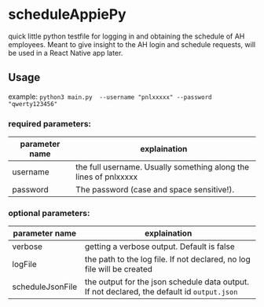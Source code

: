 # scheduleAppiePy
quick little python testfile for logging in and obtaining the schedule of AH employees. Meant to give insight to the AH login and schedule requests, will be used in a React Native app later.

## Usage
example: 
`python3 main.py  --username "pnlxxxxx" --password "qwerty123456" `

### required parameters:
parameter name    | explaination
-------------     | -------------
username          | the full username. Usually something along the lines of pnlxxxxx
password          | The password (case and space sensitive!).


### optional parameters:
parameter name  | explaination
------------- | -------------
verbose       | getting a verbose output. Default is false
logFile       | the path to the log file. If not declared, no log file will be created
scheduleJsonFile  | the output for the json schedule data output. If not declared, the default id `output.json`

